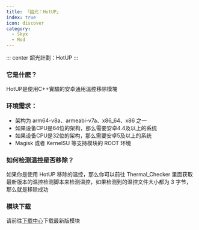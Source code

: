 ```yaml
---
title: 「韶光：HotUP」
index: true
icon: discover
category:
  - Skyx
  - Mod
---
```


::: center
韶光計劃：HotUP
:::

### 它是什麽？

HotUP是使用C++實驗的安卓通用溫控移除模塊

### 环境需求：
 - 架构为 arm64-v8a、armeabi-v7a、x86_64、x86 之一
 - 如果设备CPU是64位的架构，那么需要安卓4.4及以上的系统
 - 如果设备CPU是32位的架构，那么需要安卓5及以上的系统
 - Magisk 或者 KernelSU 等支持模块的 ROOT 环境

### 如何检测温控是否移除？
如果你是使用 HotUP 移除的温控，那么你可以前往 Thermal_Checker 里面获取最新版本的温控检测脚本来检测温控，如果检测到的温控文件大小都为 3 字节，那么就是移除成功

### 模块下载
请前往[下载中心](./../../../file.html)下载最新版模块